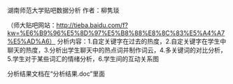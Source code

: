 湖南师范大学贴吧数据分析
作者：柳隽琰

（师大贴吧网站：http://tieba.baidu.com/f?kw=%E6%B9%96%E5%8D%97%E5%B8%88%E8%8C%83%E5%A4%A7%E5%AD%A6）
分析内容：1.自定关键字在过去的热度，2.自定关键字在学生中聊天的热度，3.分析出学生聊天中的热点词并制作词云，4.多关键词的对比分析，5.学生对于某些词汇的情绪分析，6.学生间的互动关系图

分析结果文档在“分析结果.doc”里面
